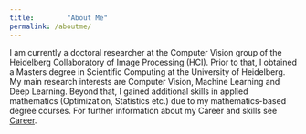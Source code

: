 ```yaml
---
title:        "About Me"
permalink: /aboutme/
---
```

I am currently a doctoral researcher at the Computer Vision group of the Heidelberg Collaboratory of Image Processing (HCI).
Prior to that, I obtained a Masters degree in Scientific Computing at the University of Heidelberg. My main research interests are
Computer Vision, Machine Learning and Deep Learning. Beyond that, I gained additional skills in applied mathematics 
(Optimization, Statistics etc.) due to my mathematics-based degree courses. For further information about my Career and skills
see <a href="{{ site.baseurl }}/career">Career</a>.
